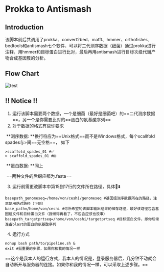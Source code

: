 # Prokka to Antismash

## Introduction

该脚本前后共调用了prokka、convert2bed、mafft、hmmer、orthofisher、bedtools和antismash七个软件，可以将二代测序数据（细菌）通过prokka进行注释，用hmmer和目标蛋白进行比对，最后再用antismash进行目标次级代谢产物合成基因簇的分析。

## Flow Chart

![test](https://user-images.githubusercontent.com/103515667/188831579-e62e045c-424b-47f8-a37d-b5d3d467f37d.jpg)

## **!! Notice !!**

1. 运行该脚本需要两个数据，一个是细菌（最好是细菌吧）的==二代测序数据==，另一个是你需要比对的==蛋白的氨基酸序列==
1. 对于数据的格式有些许要求

​		**测序数据: **换行符应为==Unix格式==而不是Windows格式，每个scallfold spades与>间==无空格==，						   如下

```shell
>scaffold_spades_01 #✅
> scaffold_spades_01 #❎
```

​		**蛋白数据: **同上

​		==两种文件的后缀应都为.fasta==

3. 运行前需更改脚本中第15到17行的文件所在路径，具体👀⬇️

```shell
basepath_genomeseq=/home/von/ceshi/genomeseq #基因组测序数据所在的路径，注意使用绝对路径（下同）
base_path=/home/von/ceshi #你所希望的该脚本输出结果的储存路径，最好该路径包含基因组文件和目标蛋白文件（我懒得再看了，不包含应该也没事）
basepath_targetprtseq=/home/von/ceshi/targetprtseq #目标蛋白文件，即你后续准备blast的蛋白的氨基酸序列
```

4. 运行方式

```shell
nohup bash path/to/pipeline.sh &
exit #挺重要的步骤，如果你和我的情况一样
```

==这个是我本人的运行方式，我本人的情况是，登录服务器后，几分钟不动就会自动断开与服务器的连接。如果你和我的情况一样，可以采取上述步骤。==
